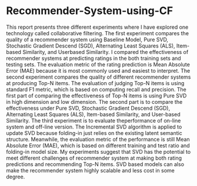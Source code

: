 # Recommender-System-using-CF

This report presents three different experiments where I have explored one technology called collaborative filtering. The first experiment compares the quality of a recommender system using Baseline Model, Pure SVD, Stochastic Gradient Descend (SGD), Alternating Least Squares (ALS), Item-based Similarity, and Userbased Similarity. I compared the effectiveness of recommender systems at predicting ratings in the both training sets and testing sets. The evaluation metric of the rating prediction is Mean Absolute Error (MAE) because it is most commonly used and easiest to interpret. The second experiment compares the quality of different recommender systems at producing Top-N items. The evaluation of judging Top-N items is using standard F1 metric, which is based on computing recall and precision. The first part of comparing the effectiveness of Top-N items is using Pure SVD in high dimension and low dimension. The second part is to compare the effectiveness under Pure SVD, Stochastic Gradient Descend (SGD), Alternating Least Squares (ALS), Item-based Similarity, and User-based Similarity. The third experiment is to evaluate theperformance of on-line system and off-line version. The Incremental SVD algorithm is applied to update SVD because folding-in just relies on the existing latent semantic structure. Meanwhile, the evaluation metric of the performance is still Mean Absolute Error (MAE), which is based on different training and test ratio and folding-in model size. My experiments suggest that SVD has the potential to meet different challenges of recommender system at making both rating predictions and recommending Top-N items. SVD based models can also make the recommender system highly scalable and less cost in some degree.
